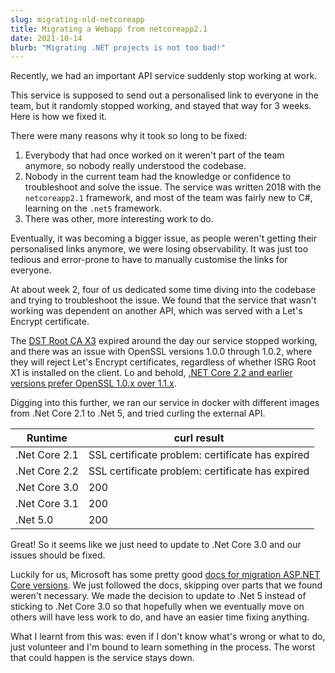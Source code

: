 ```yaml
---
slug: migrating-old-netcoreapp
title: Migrating a Webapp from netcoreapp2.1
date: 2021-10-14
blurb: "Migrating .NET projects is not too bad!"
---
```


Recently, we had an important API service suddenly stop working at work.

This service is supposed to send out a personalised link to everyone in the team, but it randomly stopped working, and stayed that way for 3 weeks. Here is how we fixed it.

There were many reasons why it took so long to be fixed:

1. Everybody that had once worked on it weren't part of the team anymore, so nobody really understood the codebase.
2. Nobody in the current team had the knowledge or confidence to troubleshoot and solve the issue. The service was written 2018 with the `netcoreapp2.1` framework, and most of the team was fairly new to C#, learning on the `.net5` framework.
3. There was other, more interesting work to do.

Eventually, it was becoming a bigger issue, as people weren't getting their personalised links anymore, we were losing observability. It was just too tedious and error-prone to have to manually customise the links for everyone.

At about week 2, four of us dedicated some time diving into the codebase and trying to troubleshoot the issue. We found that the service that wasn't working was dependent on another API, which was served with a Let's Encrypt certificate.

The [DST Root CA X3](https://community.letsencrypt.org/t/openssl-client-compatibility-changes-for-let-s-encrypt-certificates/143816) expired around the day our service stopped working, and there was an issue with OpenSSL versions 1.0.0 through 1.0.2, where they will reject Let's Encrypt certificates, regardless of whether ISRG Root X1 is installed on the client. Lo and behold, [.NET Core 2.2 and earlier versions prefer OpenSSL 1.0.x over 1.1.x](https://docs.microsoft.com/en-us/dotnet/core/compatibility/cryptography#net-core-30-prefers-openssl-11x-to-openssl-10x).

Digging into this further, we ran our service in docker with different images from .Net Core 2.1 to .Net 5, and tried curling the external API.

| Runtime | curl result |
| ------- | ----------- |
| .Net Core 2.1 | SSL certificate problem: certificate has expired |
| .Net Core 2.2 | SSL certificate problem: certificate has expired |
| .Net Core 3.0 | 200 |
| .Net Core 3.1 | 200 |
| .Net 5.0 | 200 |

Great! So it seems like we just need to update to .Net Core 3.0 and our issues should be fixed.

Luckily for us, Microsoft has some pretty good [docs for migration ASP.NET Core versions](https://docs.microsoft.com/en-us/aspnet/core/migration/21-to-22). We just followed the docs, skipping over parts that we found weren't necessary. We made the decision to update to .Net 5 instead of sticking to .Net Core 3.0 so that hopefully when we eventually move on others will have less work to do, and have an easier time fixing anything.

What I learnt from this was: even if I don't know what's wrong or what to do, just volunteer and I'm bound to learn something in the process. The worst that could happen is the service stays down.
